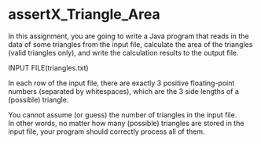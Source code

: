 # assertX_Triangle_Area
In this assignment, you are going to write a Java program that reads in the data of some triangles from the input file, calculate the area of the triangles (valid triangles only), and write the calculation results to the output file.

INPUT FILE(triangles.txt)

In each row of the input file, there are exactly 3 positive floating-point numbers (separated by whitespaces), which are the 3 side lengths of a (possible) triangle.

You cannot assume (or guess) the number of triangles in the input file.  
In other words, no matter how many (possible) triangles are stored in the input file, your program should correctly process all of them.
